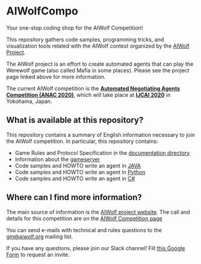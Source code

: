 # AIWolfCompo

Your one-stop coding shop for the AIWolf Competition!

This repository gathers code samples, programming tricks, and visualization 
tools related with the AIWolf contest organized by the 
[AIWolf Project](http://aiwolf.org/en). 

The AIWolf project is an effort to create automated agents that can 
play the Werewolf game (also called Mafia in some places). Please see 
the project page linked above for more information. 

The current AIWolf competition is the 
[**Automated Negotiating Agents Competition (ANAC 2020)**](http://web.tuat.ac.jp/~katfuji/ANAC2020/), 
which will take place at [**IJCAI 2020**](http://www.ijcai20.org/) in Yokohama, Japan.

## What is available at this repository?

This repository contains a summary of English information necessary to join
the AIWolf competition. In particular, this repository contains:

- Game Rules and Protocol Specification in the [documentation directory](/docs).
- Information about the [gameserver](/server)
- Code samples and HOWTO write an agent in [JAVA](/client-java)
- Code samples and HOWTO write an agent in [Python](/client-python)
- Code samples and HOWTO write an agent in [C#](/client-c)

## Where can I find more information?

The main source of information is the [AIWolf project website](http://aiwolf.org/en). The call and details for this competition are on the [AIWolf Competition page](http://aiwolf.org/en/2nd-international-aiwolf-contest)

You can send e-mails with technical and rules questions to the [gm@aiwolf.org](mailto:gm@aiwolf.org) mailing list.

If you have any questions, please join our Slack channel! Fill [this Google Form](https://goo.gl/forms/VIXeJXvwg9YN4rHF3) to request an invite.
